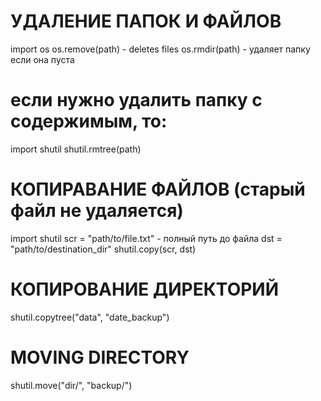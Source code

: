 # УДАЛЕНИЕ ПАПОК И ФАЙЛОВ
import os
os.remove(path) - deletes files
os.rmdir(path) - удаляет папку если она пуста

# если нужно удалить папку с  содержимым, то:
import shutil
shutil.rmtree(path)

# КОПИРАВАНИЕ ФАЙЛОВ (старый файл не удаляется)
import shutil
scr = "path/to/file.txt" - полный путь до файла
dst = "path/to/destination_dir"
shutil.copy(scr, dst) 

# КОПИРОВАНИЕ ДИРЕКТОРИЙ
shutil.copytree("data", "date_backup")

# MOVING DIRECTORY
shutil.move("dir/", "backup/")

